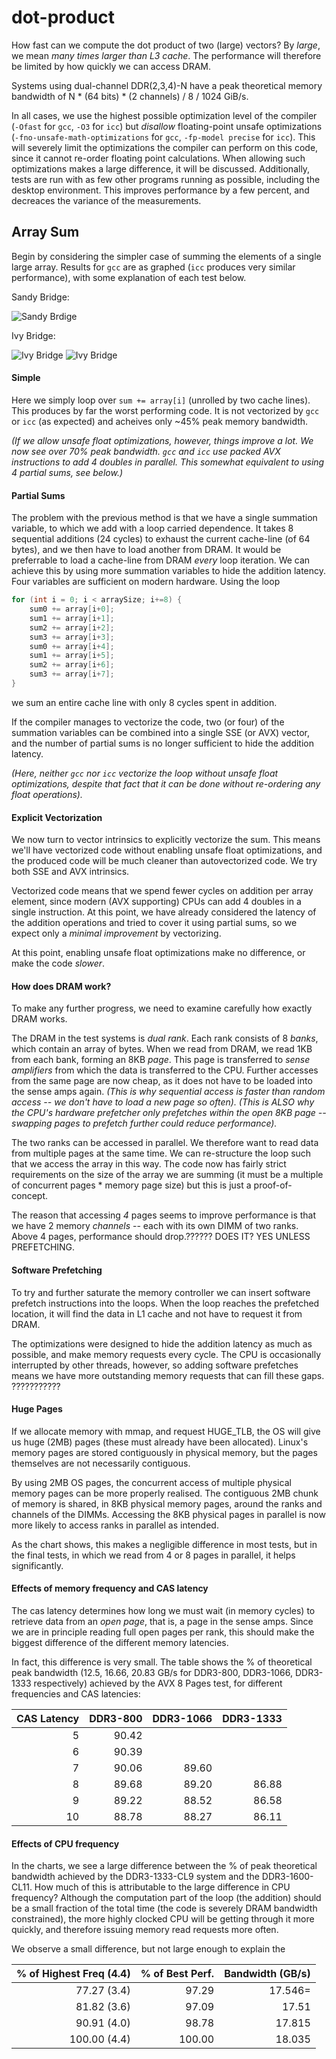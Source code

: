 # dot-product

How fast can we compute the dot product of two (large) vectors? By *large*, we mean *many times larger than L3 cache*. The performance will therefore be limited by how quickly we can access DRAM.

Systems using dual-channel DDR(2,3,4)-N have a peak theoretical memory bandwidth of N * (64 bits) * (2 channels) / 8 / 1024 GiB/s.

In all cases, we use the highest possible optimization level of the compiler (`-Ofast` for `gcc`, `-O3` for `icc`) but *disallow* floating-point unsafe optimizations (`-fno-unsafe-math-optimizations` for `gcc`, `-fp-model precise` for `icc`). This will severely limit the optimizations the compiler can perform on this code, since it cannot re-order floating point calculations. When allowing such optimizations makes a large difference, it will be discussed. Additionally, tests are run with as few other programs running as possible, including the desktop environment. This improves performance by a few percent, and decreaces the variance of the measurements.




## Array Sum
Begin by considering the simpler case of summing the elements of a single large array. Results for `gcc` are as graphed (`icc` produces very similar performance), with some explanation of each test below.

Sandy Bridge:

![Sandy Brdige](img/sandybridge.png)


Ivy Bridge:

![Ivy Bridge](img/ivybridge.png)
![Ivy Bridge](img/ivybridge2.png)



#### Simple
Here we simply loop over `sum += array[i]` (unrolled by two cache lines). This produces by far the worst performing code. It is not vectorized by `gcc` or `icc` (as expected) and acheives only ~45% peak memory bandwidth.

*(If we allow unsafe float optimizations, however, things improve a lot. We now see over 70% peak bandwidth. `gcc` and `icc` use packed AVX instructions to add 4 doubles in parallel. This somewhat equivalent to using 4 partial sums, see below.)*



#### Partial Sums
The problem with the previous method is that we have a single summation variable, to which we add with a loop carried dependence. It takes 8 sequential additions (24 cycles) to exhaust the current cache-line (of 64 bytes), and we then have to load another from DRAM. It would be preferrable to load a cache-line from DRAM *every* loop iteration. We can achieve this by using more summation variables to hide the addition latency. Four variables are sufficient on modern hardware. Using the loop
```c
for (int i = 0; i < arraySize; i+=8) {
	sum0 += array[i+0];
	sum1 += array[i+1];
	sum2 += array[i+2];
	sum3 += array[i+3];
	sum0 += array[i+4];
	sum1 += array[i+5];
	sum2 += array[i+6];
	sum3 += array[i+7];
}
```
we sum an entire cache line with only 8 cycles spent in addition.

If the compiler manages to vectorize the code, two (or four) of the summation variables can be combined into a single SSE (or AVX) vector, and the number of partial sums is no longer sufficient to hide the addition latency.

*(Here, neither `gcc` nor `icc` vectorize the loop without unsafe float optimizations, despite that fact that it can be done without re-ordering any float operations).*



#### Explicit Vectorization
We now turn to vector intrinsics to explicitly vectorize the sum. This means we'll have vectorized code without enabling unsafe float optimizations, and the produced code will be much cleaner than autovectorized code. We try both SSE and AVX intrinsics.

Vectorized code means that we spend fewer cycles on addition per array element, since modern (AVX supporting) CPUs can add 4 doubles in a single instruction. At this point, we have already considered the latency of the addition operations and tried to cover it using partial sums, so we expect only a *minimal improvement* by vectorizing.

At this point, enabling unsafe float optimizations make no difference, or make the code *slower*.



#### How does DRAM work?
To make any further progress, we need to examine carefully how exactly DRAM works.

The DRAM in the test systems is *dual rank*. Each rank consists of 8 *banks*, which contain an array of bytes. When we read from DRAM, we read 1KB from each bank, forming an 8KB *page*. This page is transferred to *sense amplifiers* from which the data is transferred to the CPU. Further accesses from the same page are now cheap, as it does not have to be loaded into the sense amps again. *(This is why sequential access is faster than random access -- we don't have to load a new page so often). (This is ALSO why the CPU's hardware prefetcher only prefetches within the open 8KB page -- swapping pages to prefetch further could reduce performance).*

The two ranks can be accessed in parallel. We therefore want to read data from multiple pages at the same time. We can re-structure the loop such that we access the array in this way. The code now has fairly strict requirements on the size of the array we are summing (it must be a multiple of concurrent pages * memory page size) but this is just a proof-of-concept.

The reason that accessing *4* pages seems to improve performance is that we have 2 memory *channels* -- each with its own DIMM of two ranks. Above 4 pages, performance should drop.?????? DOES IT? YES UNLESS PREFETCHING.



#### Software Prefetching
To try and further saturate the memory controller we can insert software prefetch instructions into the loops. When the loop reaches the prefetched location, it will find the data in L1 cache and not have to request it from DRAM.

The optimizations were designed to hide the addition latency as much as possible, and make memory requests every cycle. The CPU is occasionally interrupted by other threads, however, so adding software prefetches means we have more outstanding memory requests that can fill these gaps. ???????????



#### Huge Pages
If we allocate memory with mmap, and request HUGE_TLB, the OS will give us huge (2MB) pages (these must already have been allocated). Linux's memory pages are stored contiguously in physical memory, but the pages themselves are not necessarily contiguous.

By using 2MB OS pages, the concurrent access of multiple physical memory pages can be more properly realised. The contiguous 2MB chunk of memory is shared, in 8KB physical memory pages, around the ranks and channels of the DIMMs. Accessing the 8KB physical pages in parallel is now more likely to access ranks in parallel as intended.

As the chart shows, this makes a negligible difference in most tests, but in the final tests, in which we read from 4 or 8 pages in parallel, it helps significantly.



#### Effects of memory frequency and CAS latency
The cas latency determines how long we must wait (in memory cycles) to retrieve data from an *open page*, that is, a page in the sense amps. Since we are in principle reading full open pages per rank, this should make the biggest difference of the different memory latencies.

In fact, this difference is very small. The table shows the % of theoretical peak bandwidth (12.5, 16.66, 20.83 GB/s for DDR3-800, DDR3-1066, DDR3-1333 respectively) achieved by the AVX 8 Pages test, for different frequencies and CAS latencies:

CAS Latency | DDR3-800 | DDR3-1066 | DDR3-1333
-----------:|---------:|----------:|---------:
5           | 90.42		
6			| 90.39		
7			| 90.06|89.60
8			| 89.68|89.20|86.88
9			| 89.22|88.52|86.58
10          | 88.78|88.27|86.11


#### Effects of CPU frequency
In the charts, we see a large difference between the % of peak theoretical bandwidth achieved by the DDR3-1333-CL9 system and the DDR3-1600-CL11. How much of this is attributable to the large difference in CPU frequency? Although the computation part of the loop (the addition) should be a small fraction of the total time (the code is severely DRAM bandwidth constrained), the more highly clocked CPU will be getting through it more quickly, and therefore issuing memory read requests more often.

We observe a small difference, but not large enough to explain the 

% of Highest Freq (4.4) | % of Best Perf. | Bandwidth (GB/s)
-----------------------:|----------------:|-----------------:
77.27 (3.4)	            | 97.29           | 17.546=
81.82 (3.6)             | 97.09           | 17.51
90.91 (4.0)             | 98.78           | 17.815
100.00 (4.4)            | 100.00          | 18.035


